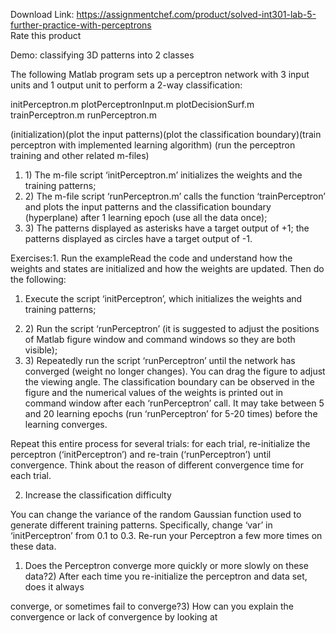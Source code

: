 Download Link: https://assignmentchef.com/product/solved-int301-lab-5-further-practice-with-perceptrons
<br>
<span class="kksr-muted">Rate this product</span>




Demo: classifying 3D patterns into 2 classes

The following Matlab program sets up a perceptron network with 3 input units and 1 output unit to perform a 2-way classification:

initPerceptron.m plotPerceptronInput.m plotDecisionSurf.m trainPerceptron.m runPerceptron.m

(initialization)(plot the input patterns)(plot the classification boundary)(train perceptron with implemented learning algorithm) (run the perceptron training and other related m-files)

<ol>

 <li>1)  The m-file script ‘initPerceptron.m’ initializes the weights and the training patterns;</li>

 <li>2)  The m-file script ‘runPerceptron.m’ calls the function ‘trainPerceptron’ and plots the input patterns and the classification boundary (hyperplane) after 1 learning epoch (use all the data once);</li>

 <li>3)  The patterns displayed as asterisks have a target output of +1; the patterns displayed as circles have a target output of -1.</li>

</ol>

Exercises:1. Run the exampleRead the code and understand how the weights and states are initialized and how the weights are updated. Then do the following:

1) Execute the script ‘initPerceptron’, which initializes the weights and training patterns;

<ol start="2">

 <li>2)  Run the script ‘runPerceptron’ (it is suggested to adjust the positions of Matlab figure window and command windows so they are both visible);</li>

 <li>3)  Repeatedly run the script ‘runPerceptron’ until the network has converged (weight no longer changes). You can drag the figure to adjust the viewing angle. The classification boundary can be observed in the figure and the numerical values of the weights is printed out in command window after each ‘runPerceptron’ call. It may take between 5 and 20 learning epochs (run ‘runPerceptron’ for 5-20 times) before the learning converges.</li>

</ol>

Repeat this entire process for several trials: for each trial, re-initialize the perceptron (‘initPerceptron’) and re-train (‘runPerceptron’) until convergence. Think about the reason of different convergence time for each trial.

2. Increase the classification difficulty

You can change the variance of the random Gaussian function used to generate different training patterns. Specifically, change ‘var’ in ‘initPerceptron’ from 0.1 to 0.3. Re-run your Perceptron a few more times on these data.

1) Does the Perceptron converge more quickly or more slowly on these data?2) After each time you re-initialize the perceptron and data set, does it always

converge, or sometimes fail to converge?3) How can you explain the convergence or lack of convergence by looking at